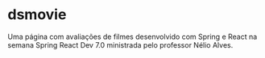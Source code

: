 # dsmovie

Uma página com avaliações de filmes desenvolvido com Spring e React na semana Spring React Dev 7.0 ministrada pelo professor Nélio Alves.
